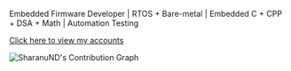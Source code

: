 Embedded Firmware Developer | RTOS + Bare-metal | Embedded C + CPP + DSA + Math | Automation Testing

[Click here to view my accounts](https://linktr.ee/sharanu.dibbadamani)

![SharanuND's Contribution Graph](https://github-readme-activity-graph.vercel.app/graph?username=SharanuND&theme=radical)


